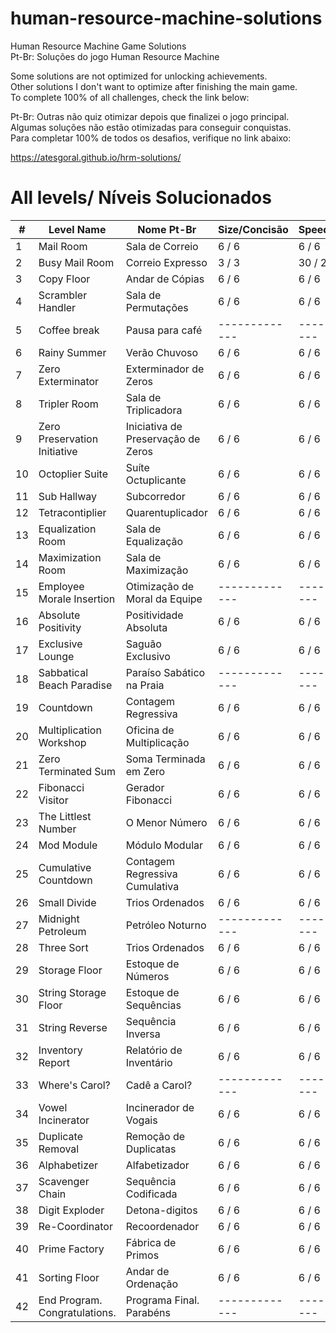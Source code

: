 # human-resource-machine-solutions

Human Resource Machine Game Solutions
<br />
Pt-Br: Soluções do jogo Human Resource Machine

Some solutions are not optimized for unlocking achievements.
<br />
Other solutions I don't want to optimize after finishing the main game.
<br />
To complete 100% of all challenges, check the link below:
<br />

Pt-Br: Outras não quiz otimizar depois que finalizei o jogo principal.
<br />
Algumas soluções não estão otimizadas para conseguir conquistas.
<br />
Para completar 100% de todos os desafios, verifique no link abaixo:

https://atesgoral.github.io/hrm-solutions/

# All levels/ Níveis Solucionados
| #   | Level Name                       |  Nome Pt-Br                           | Size/Concisão | Speed/Velocidade |
| --- | -------------------------------- | ------------------------------------- | ------------- | ---------------- |
| 1   | Mail Room                        |  Sala de Correio                      | 6 / 6         | 6 / 6 |
| 2   | Busy Mail Room                   |  Correio Expresso                     | 3 / 3         | 30 / 25 |
| 3   | Copy Floor                       |  Andar de Cópias                      | 6 / 6         | 6 / 6 |
| 4   | Scrambler Handler                |  Sala de Permutações                  | 6 / 6         | 6 / 6 |
| 5   | Coffee break                     |  Pausa para café                      | ------------- | ---------------- |
| 6   | Rainy Summer                     |  Verão Chuvoso                        | 6 / 6         | 6 / 6 |
| 7   | Zero Exterminator                |  Exterminador de Zeros                | 6 / 6         | 6 / 6 |
| 8   | Tripler Room                     |  Sala de Triplicadora                 | 6 / 6         | 6 / 6 |
| 9   | Zero Preservation Initiative     |  Iniciativa de Preservação de Zeros   | 6 / 6         | 6 / 6 |
| 10  | Octoplier Suite                  |  Suíte Octuplicante                   | 6 / 6         | 6 / 6 |
| 11  | Sub Hallway                      |  Subcorredor                          | 6 / 6         | 6 / 6 |
| 12  | Tetracontiplier                  |  Quarentuplicador                     | 6 / 6         | 6 / 6 |
| 13  | Equalization Room                |  Sala de Equalização                  | 6 / 6         | 6 / 6 |
| 14  | Maximization Room                |  Sala de Maximização                  | 6 / 6         | 6 / 6 |
| 15  | Employee Morale Insertion        |  Otimização de Moral da Equipe        | ------------- | ---------------- |
| 16  | Absolute Positivity              |  Positividade Absoluta                | 6 / 6         | 6 / 6 |
| 17  | Exclusive Lounge                 |  Saguão Exclusivo                     | 6 / 6         | 6 / 6 |
| 18  | Sabbatical Beach Paradise        |  Paraíso Sabático na Praia            | ------------- | ---------------- |
| 19  | Countdown                        |  Contagem Regressiva                  | 6 / 6         | 6 / 6 |
| 20  | Multiplication Workshop          |  Oficina de Multiplicação             | 6 / 6         | 6 / 6 |
| 21  | Zero Terminated Sum              |  Soma Terminada em Zero               | 6 / 6         | 6 / 6 |
| 22  | Fibonacci Visitor                |  Gerador Fibonacci                    | 6 / 6         | 6 / 6 |
| 23  | The Littlest Number              |  O Menor Número                       | 6 / 6         | 6 / 6 |
| 24  | Mod Module                       |  Módulo Modular                       | 6 / 6         | 6 / 6 |
| 25  | Cumulative Countdown             |  Contagem Regressiva Cumulativa       | 6 / 6         | 6 / 6 |
| 26  | Small Divide                     |  Trios Ordenados                      | 6 / 6         | 6 / 6 |
| 27  | Midnight Petroleum               |  Petróleo Noturno                     | ------------- | ---------------- |
| 28  | Three Sort                       |  Trios Ordenados                      | 6 / 6         | 6 / 6 |
| 29  | Storage Floor                    |  Estoque de Números                   | 6 / 6         | 6 / 6 |
| 30  | String Storage Floor             |  Estoque de Sequências                | 6 / 6         | 6 / 6 |
| 31  | String Reverse                   |  Sequência Inversa                    | 6 / 6         | 6 / 6 |
| 32  | Inventory Report                 |  Relatório de Inventário              | 6 / 6         | 6 / 6 |
| 33  | Where's Carol?                   |  Cadê a Carol?                        | ------------- | ---------------- |
| 34  | Vowel Incinerator                |  Incinerador de Vogais                | 6 / 6         | 6 / 6 |
| 35  | Duplicate Removal                |  Remoção de Duplicatas                | 6 / 6         | 6 / 6 |
| 36  | Alphabetizer                     |  Alfabetizador                        | 6 / 6         | 6 / 6 |
| 37  | Scavenger Chain                  |  Sequência Codificada                 | 6 / 6         | 6 / 6 |
| 38  | Digit Exploder                   |  Detona-digitos                       | 6 / 6         | 6 / 6 |
| 39  | Re-Coordinator                   |  Recoordenador                        | 6 / 6         | 6 / 6 |
| 40  | Prime Factory                    |  Fábrica de Primos                    | 6 / 6         | 6 / 6 |
| 41  | Sorting Floor                    |  Andar de Ordenação                   | 6 / 6         | 6 / 6 |
| 42  | End Program. Congratulations.    |  Programa Final. Parabéns             | ------------- | ---------------- |

